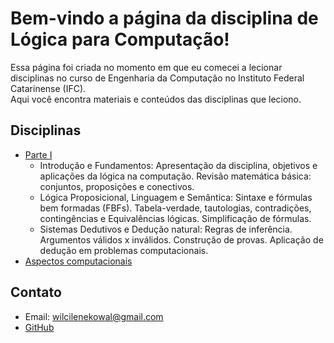 # Bem-vindo a página da disciplina de Lógica para Computação!

Essa página foi criada no momento em que eu comecei a lecionar disciplinas no curso de Engenharia da Computação no Instituto Federal Catarinense (IFC).  
Aqui você encontra materiais e conteúdos das disciplinas que leciono.

## Disciplinas
- [Parte I](introducao)
  - Introdução e Fundamentos: Apresentação da disciplina, objetivos e aplicações da lógica na computação. Revisão matemática básica: conjuntos, proposições e conectivos.
  - Lógica Proposicional, Linguagem e Semântica: Sintaxe e fórmulas bem formadas (FBFs). Tabela-verdade, tautologias, contradições, contingências e Equivalências lógicas. Simplificação de fórmulas.
  - Sistemas Dedutivos e Dedução natural: Regras de inferência. Argumentos válidos x inválidos. Construção de provas. Aplicação de dedução em problemas computacionais.
- [Aspectos computacionais](aspectoscomputacionais.md)

## Contato
- Email: wilcilenekowal@gmail.com
- [GitHub](https://github.com/wilcilene)
